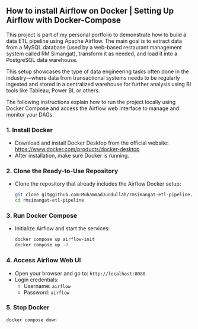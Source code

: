 ## How to install Airflow on Docker | Setting Up Airflow with Docker-Compose

This project is part of my personal portfolio to demonstrate how to build a data ETL pipeline using Apache Airflow. The main goal is to extract data from a MySQL database (used by a web-based restaurant management system called RM Simangat), transform it as needed, and load it into a PostgreSQL data warehouse.

This setup showcases the type of data engineering tasks often done in the industry—where data from transactional systems needs to be regularly ingested and stored in a centralized warehouse for further analysis using BI tools like Tableau, Power BI, or others.

The following instructions explain how to run the project locally using Docker Compose and access the Airflow web interface to manage and monitor your DAGs.

### **1. Install Docker**
- Download and install Docker Desktop from the official website:
  https://www.docker.com/products/docker-desktop
- After installation, make sure Docker is running.

### **2. Clone the Ready-to-Use Repository**
- Clone the repository that already includes the Airflow Docker setup:
  ```bash
  git clone git@github.com:MuhammadJundullah/rmsimangat-etl-pipeline.git
  cd rmsimangat-etl-pipeline
  ```

### **3. Run Docker Compose**
- Initialize Airflow and start the services:
  ```bash
  docker compose up airflow-init
  docker compose up -d
  ```

### **4. Access Airflow Web UI**
- Open your browser and go to: `http://localhost:8080`
- Login credentials:
  - Username: `airflow`
  - Password: `airflow`

### **5. Stop Docker**
```bash
docker compose down
```

